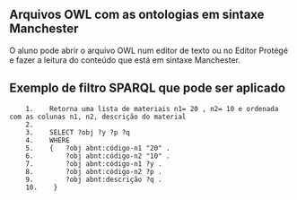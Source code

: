 
## Arquivos OWL com as ontologias em sintaxe Manchester

O aluno pode abrir o arquivo OWL num editor de texto ou no Editor Protégé e fazer a leitura do conteúdo que está em sintaxe Manchester.

## Exemplo de filtro SPARQL que pode ser aplicado
  
        1.    Retorna uma lista de materiais n1= 20 , n2= 10 e ordenada com as colunas n1, n2, descrição do material
        2.
        3.    SELECT ?obj ?y ?p ?q
        4.    WHERE
        5.    {   ?obj abnt:código-n1 "20" .
        6.        ?obj abnt:código-n2 "10" .
        7.        ?obj abnt:código-n1 ?y .
        8.        ?obj abnt:código-n2 ?p .
        9.        ?obj abnt:descrição ?q .
        10.    }

